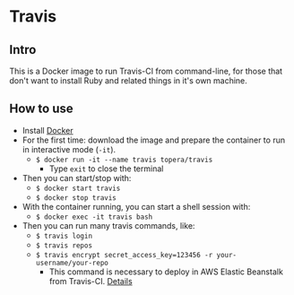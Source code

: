 # Travis

## Intro
This is a Docker image to run Travis-CI from command-line, for those that don't want to install Ruby and related things
in it's own machine.

## How to use
* Install [Docker](https://docs.docker.com/install)
* For the first time: download the image and prepare the container to run in interactive mode (`-it`).
    * `$ docker run -it --name travis topera/travis`
        * Type `exit` to close the terminal
* Then you can start/stop with:
    * `$ docker start travis`
    * `$ docker stop travis`
* With the container running, you can start a shell session with:
    * `$ docker exec -it travis bash`
* Then you can run many travis commands, like:
    * `$ travis login`
    * `$ travis repos`
    * `$ travis encrypt secret_access_key=123456 -r your-username/your-repo`
        * This command is necessary to deploy in AWS Elastic Beanstalk from Travis-CI. [Details](https://docs.travis-ci.com/user/deployment/elasticbeanstalk/)

